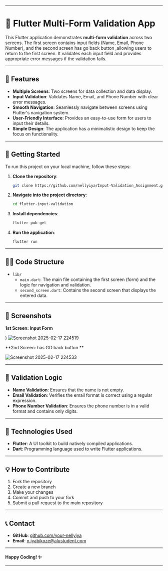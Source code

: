 
---

# 🦋 Flutter Multi-Form Validation App

This Flutter application demonstrates **multi-form validation** across two screens. The first screen contains input fields (Name, Email, Phone Number), and the second screen has go back button ,allowing users to return to the first screen. It validates each input field and provides appropriate error messages if the validation fails.

---

## 📱 Features

- **Multiple Screens**: Two screens for data collection and data display.
- **Input Validation**: Validates Name, Email, and Phone Number with clear error messages.
- **Smooth Navigation**: Seamlessly navigate between screens using Flutter's navigation system.
- **User-Friendly Interface**: Provides an easy-to-use form for users to input their details.
- **Simple Design**: The application has a minimalistic design to keep the focus on functionality.

---

## 🚀 Getting Started

To run this project on your local machine, follow these steps:

1. **Clone the repository**:

   ```bash
   git clone https://github.com/nellyiya/Input-Validation_Assignment.git   
   ```

2. **Navigate into the project directory**:

   ```bash
   cd flutter-input-validation
   ```

3. **Install dependencies**:

   ```bash
   flutter pub get
   ```

4. **Run the application**:

   ```bash
   flutter run
   ```

---

## 🧑‍💻 Code Structure

- `lib/`
  - `main.dart`: The main file containing the first screen (form) and the logic for navigation and validation.
  - `second_screen.dart`: Contains the second screen that displays the entered data.
  
---

## 🎨 Screenshots

**1st Screen: Input Form**



)
![Screenshot 2025-02-17 224519](https://github.com/user-attachments/assets/9fc4a7cf-67f0-49be-aa21-65c52509f29b)

**2nd Screen: has GO back button  **

![Screenshot 2025-02-17 224533](https://github.com/user-attachments/assets/78a770d0-470a-46b3-b454-77209cfe5b67)

---

## 📝 Validation Logic

- **Name Validation**: Ensures that the name is not empty.
- **Email Validation**: Verifies the email format is correct using a regular expression.
- **Phone Number Validation**: Ensures the phone number is in a valid format and contains only digits.

---

## 🔧 Technologies Used

- **Flutter**: A UI toolkit to build natively compiled applications.
- **Dart**: Programming language used to write Flutter applications.

---

## 💡 How to Contribute

1. Fork the repository
2. Create a new branch
3. Make your changes
4. Commit and push to your fork
5. Submit a pull request to the main repository

---



## 📞 Contact

- **GitHub**: [github.com/your-nellyiya](https://github.com/your-nellyiya)
- **Email**: n.iyabikoze@alustudent.com

---

#### Happy Coding! ✨

---

